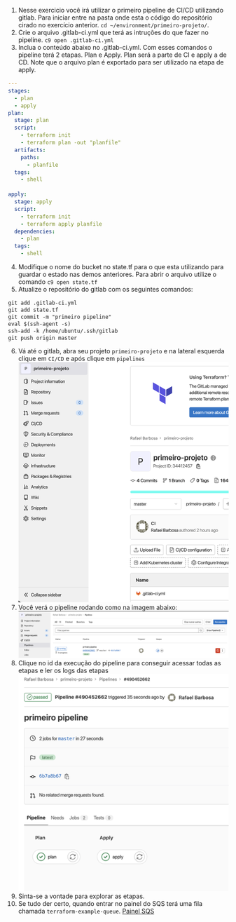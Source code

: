 1. Nesse exercicio você irá utilizar o primeiro pipeline de CI/CD utilizando gitlab. Para iniciar entre na pasta onde esta o código do repositório cirado no exercício anterior. `cd ~/environment/primeiro-projeto/`.
2. Crie o arquivo .gitlab-ci.yml que terá as intruções do que fazer no pipeline. `c9 open .gitlab-ci.yml`
3. Inclua o conteúdo abaixo no .gitlab-ci.yml. Com esses comandos o pipeline terá 2 etapas. Plan e Apply. Plan será a parte de CI e apply a de CD. Note que o arquivo plan é exportado para ser utilizado na etapa de apply.
```yaml
---
stages:
  - plan
  - apply
plan:
  stage: plan
  script:
    - terraform init
    - terraform plan -out "planfile"
  artifacts:
    paths:
      - planfile
  tags:
    - shell

apply:
  stage: apply
  script:
    - terraform init
    - terraform apply planfile
  dependencies:
    - plan
  tags:
    - shell
```
4. Modifique o nome do bucket no state.tf para o que esta utilizando para guardar o estado nas demos anteriores. Para abrir o arquivo utilize o comando `c9 open state.tf`
5. Atualize o repositório do gitlab com os seguintes comandos:
```shell
git add .gitlab-ci.yml
git add state.tf
git commit -m "primeiro pipeline"
eval $(ssh-agent -s)    
ssh-add -k /home/ubuntu/.ssh/gitlab
git push origin master
```
6. Vá até o gitlab, abra seu projeto `primeiro-projeto` e na lateral esquerda clique em `CI/CD` e após clique em `pipelines`
![](img/gitlab-1.png)
7. Você verá o pipeline rodando como na imagem abaixo:
   ![](img/gitlab-2.png)
8. Clique no id da execução do pipeline para conseguir acessar todas as etapas e ler os logs das etapas
   ![](img/gitlab-3.png)
9. Sinta-se a vontade para explorar as etapas.
10. Se tudo der certo, quando entrar no painel do SQS terá uma fila chamada `terraform-example-queue`. [Painel SQS](https://console.aws.amazon.com/sqs/v2/home?region=us-east-1#/queues)
